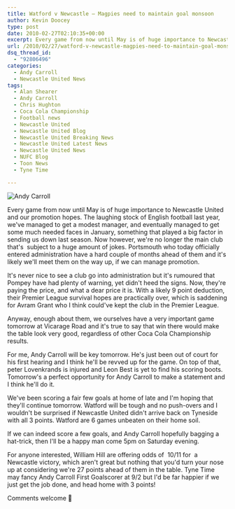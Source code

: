 ```yaml
---
title: Watford v Newcastle – Magpies need to maintain goal monsoon
author: Kevin Doocey
type: post
date: 2010-02-27T02:10:35+00:00
excerpt: Every game from now until May is of huge importance to Newcastle United..
url: /2010/02/27/watford-v-newcastle-magpies-need-to-maintain-goal-monsoon/
dsq_thread_id:
  - "92806496"
categories:
  - Andy Carroll
  - Newcastle United News
tags:
  - Alan Shearer
  - Andy Carroll
  - Chris Hughton
  - Coca Cola Championship
  - Football news
  - Newcastle United
  - Newcastle United Blog
  - Newcastle United Breaking News
  - Newcastle United Latest News
  - Newcastle United News
  - NUFC Blog
  - Toon News
  - Tyne Time

---
```

![Andy Carroll](http://static.guim.co.uk/sys-images/Football/Clubs/Club_Home/2009/12/7/1260199353694/Andy-Carroll-001.jpg "Carroll - Lets hope he grabs a few goals tomorrow in what is a huge game")

Every game from now until May is of huge importance to Newcastle United and our promotion hopes. The laughing stock of English football last year, we've managed to get a modest manager, and eventually managed to get some much needed faces in January, something that played a big factor in sending us down last season. Now however, we're no longer the main club that's  subject to a huge amount of jokes. Portsmouth who today officially entered administration have a hard couple of months ahead of them and it's likely we'll meet them on the way up, if we can manage promotion.

It's never nice to see a club go into administration but it's rumoured that Pompey have had plenty of warning, yet didn't heed the signs. Now, they're paying the price, and what a dear price it is. With a likely 9 point deduction, their Premier League survival hopes are practically over, which is saddening for Avram Grant who I think could've kept the club in the Premier League.

Anyway, enough about them, we ourselves have a very important game tomorrow at Vicarage Road and it's true to say that win there would make the table look very good, regardless of other Coca Cola Championship results.

For me, Andy Carroll will be key tomorrow. He's just been out of court for his first hearing and I think he'll be revved up for the game. On top of that, peter Lovenkrands is injured and Leon Best is yet to find his scoring boots. Tomorrow's a perfect opportunity for Andy Carroll to make a statement and I think he'll do it.

We've been scoring a fair few goals at home of late and I'm hoping that they'll continue tomorrow. Watford will be tough and no push-overs and I wouldn't be surprised if Newcastle United didn't arrive back on Tyneside with all 3 points. Watford are 6 games unbeaten on their home soil.

If we can indeed score a few goals, and Andy Carroll hopefully bagging a hat-trick, then I'll be a happy man come 5pm on Saturday evening.

For anyone interested, William Hill are offering odds of  10/11 for  a Newcastle victory, which aren't great but nothing that you'd turn your nose up at considering we're 27 points ahead of them in the table. Tyne Time may fancy Andy Carroll First Goalscorer at 9/2 but I'd be far happier if we just get the job done, and head home with 3 points!

Comments welcome 🙂
